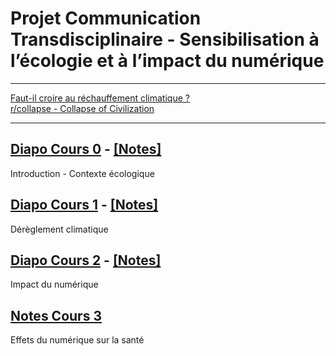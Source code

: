 # Projet Communication Transdisciplinaire - Sensibilisation à l’écologie et à l’impact du numérique

---

[Faut-il croire au réchauffement climatique ?](https://www.youtube.com/watch?v=R6eywXdssMw)  
[r/collapse - Collapse of Civilization](https://www.reddit.com/r/collapse/)

---

## [Diapo Cours 0](https://moodle1.u-bordeaux.fr/pluginfile.php/756802/mod_resource/content/2/Cours0-Intro.pdf) - [\[Notes\]](./cours_0.md)
Introduction - Contexte écologique  

## [Diapo Cours 1](https://moodle1.u-bordeaux.fr/pluginfile.php/767374/mod_resource/content/0/Cours1-DereglementBilan.pdf) - [\[Notes\]](./cours_1.md)
Dérèglement climatique

## [Diapo Cours 2](https://moodle1.u-bordeaux.fr/pluginfile.php/821182/mod_resource/content/0/Cours2-ImpactsNumerique-EffetsRebonds.pdf) - [\[Notes\]](./cours_2.md)
Impact du numérique

## [Notes Cours 3](./cours_3.md)
Effets du numérique sur la santé
